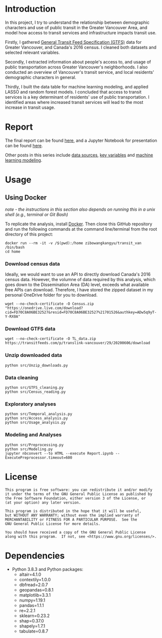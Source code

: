 # Introduction

In this project, I try to understand the relationship between demographic characters and use of public transit in the Greater Vancouver Area, and model how access to transit services and infrastructure impacts transit use.

Firstly, I gathered [General Transit Feed Specification (GTFS)](https://gtfs.org/) data for Greater Vancouver, and Canada's 2016 census. I cleaned both datasets and selected relevant variables.

Secondly, I extracted information about people's access to, and usage of public transportation across Greater Vancouver's neighborhoods. I also conducted an overview of Vancouver's transit service, and local residents' demographic characters in general.

Thirdly, I built the data table for machine learning modeling, and applied LASSO and random forest models. I concluded that access to transit services is a key determinant of residents' use of public transportation. I identified areas where increased transit services will lead to the most increase in transit usage.

# Report

The final report can be found [here](https://zibowangkangyu.github.io/Vancouver_transit4/), and a Jupyter Notebook for presentation can be found [here](https://nbviewer.jupyter.org/github/ZIBOWANGKANGYU/Vancouver_transit/blob/master/Report.ipynb). 

Other posts in this series include [data sources](https://zibowangkangyu.github.io/Vancouver_transit1/), [key variables](https://zibowangkangyu.github.io/Vancouver_transit2/) and [machine learning modeling](https://zibowangkangyu.github.io/Vancouver_transit3/). 

# Usage

## Using Docker

*note - the instructions in this section also depends on running this in
a unix shell (e.g., terminal or Git Bash)*

To replicate the analysis, install
[Docker](https://www.docker.com/get-started). Then clone this GitHub
repository and run the following commands at the command line/terminal
from the root directory of this project:

    docker run --rm -it -v /$(pwd):/home zibowangkangyu/transit_van /bin/bash
    cd home

### Download census data

Ideally, we would want to use an API to directly download Canada's 2016 census data. However, the volumne of data required by this analysis, which goes down to the Dissemination Area (DA) level, exceeds what available free APIs can download. Therefore, I have stored the zipped dataset in my personal OneDrive folder for you to download. 

    wget --no-check-certificate -O Census.zip "https://onedrive.live.com/download?cid=FD70C8A06BE32527&resid=FD70C8A06BE32527%21701526&authkey=ADw5q9yT-Y-RX0A"

### Download GTFS data

    wget --no-check-certificate -O TL_data.zip https://transitfeeds.com/p/translink-vancouver/29/20200606/download    

### Unzip downloaded data

    python src/Unzip_downloads.py

### Data cleaning

    python src/GTFS_cleaning.py
    python src/Census_reading.py

### Exploratory analyses

    python src/Temporal_analysis.py
    python src/Access_analysis.py
    python src/Usage_analysis.py

### Modeling and Analyses

    python src/Preprocessing.py
    python src/Modeling.py
    jupyter nbconvert --to HTML --execute Report.ipynb --ExecutePreprocessor.timeout=600

# License

    This program is free software: you can redistribute it and/or modify
    it under the terms of the GNU General Public License as published by
    the Free Software Foundation, either version 3 of the License, or
    (at your option) any later version.

    This program is distributed in the hope that it will be useful,
    but WITHOUT ANY WARRANTY; without even the implied warranty of
    MERCHANTABILITY or FITNESS FOR A PARTICULAR PURPOSE.  See the
    GNU General Public License for more details.

    You should have received a copy of the GNU General Public License
    along with this program.  If not, see <https://www.gnu.org/licenses/>.
    
# Dependencies

  - Python 3.8.3 and Python packages:
      - altair=4.1.0
      - contextily=1.0.0
      - dbfread=2.0.7
      - geopandas=0.8.1
      - matplotlib=3.3.1
      - numpy=1.19.1
      - pandas=1.1.1
      - re=2.2.1
      - sklearn=0.23.2
      - shap=0.37.0
      - shapely=1.7.1
      - tabulate=0.8.7